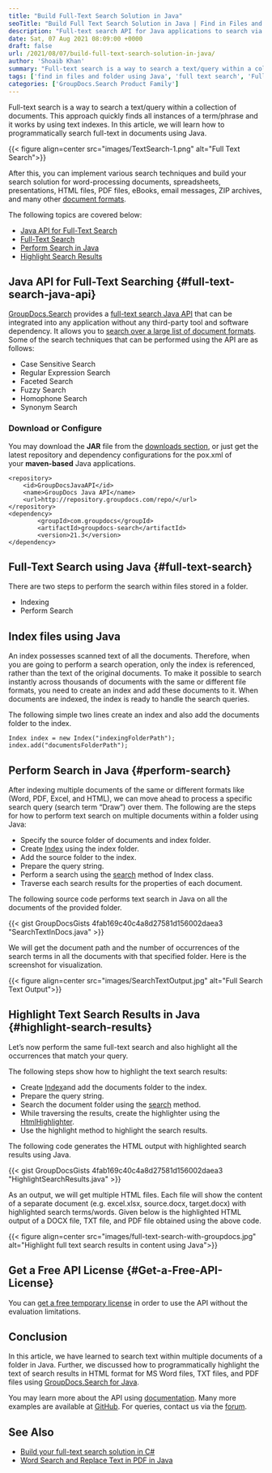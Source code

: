 ```yaml
---
title: "Build Full-Text Search Solution in Java"
seoTitle: "Build Full Text Search Solution in Java | Find in Files and Folders"
description: "Full-text search API for Java applications to search via indexing. Find text in multiple Word, Excel, PDF, TXT files of a folder & highlight search results."
date: Sat, 07 Aug 2021 08:09:00 +0000
draft: false
url: /2021/08/07/build-full-text-search-solution-in-java/
author: 'Shoaib Khan'
summary: "Full-text search is a way to search a text/query within a collection of documents. This approach quickly finds all instances of a term/phrase and it works by using text indexes. In this article, we will learn how to programmatically search full-text in documents using Java."
tags: ['find in files and folder using Java', 'full text search', 'Full Text Search in Java', 'search via indexing']
categories: ['GroupDocs.Search Product Family']
---
```


Full-text search is a way to search a text/query within a collection of documents. This approach quickly finds all instances of a term/phrase and it works by using text indexes. In this article, we will learn how to programmatically search full-text in documents using Java.



{{< figure align=center src="images/TextSearch-1.png" alt="Full Text Search">}}


After this, you can implement various search techniques and build your search solution for word-processing documents, spreadsheets, presentations, HTML files, PDF files, eBooks, email messages, ZIP archives, and many other [document formats][1].

The following topics are covered below:

*   [Java API for Full-Text Search][2]
*   [Full-Text Search][3]
*   [Perform Search in Java][4]
*   [Highlight Search Results][5]

## Java API for Full-Text Searching {#full-text-search-java-api}

[GroupDocs.Search][6] provides a [full-text search Java API][7] that can be integrated into any application without any third-party tool and software dependency. It allows you to [search over a large list of document formats][8]. Some of the search techniques that can be performed using the API are as follows:

*   Case Sensitive Search
*   Regular Expression Search
*   Faceted Search
*   Fuzzy Search
*   Homophone Search
*   Synonym Search

### Download or Configure

You may download the **JAR** file from the [downloads section][9], or just get the latest repository and dependency configurations for the pox.xml of your **maven-based** Java applications.

```
<repository>
	<id>GroupDocsJavaAPI</id>
	<name>GroupDocs Java API</name>
	<url>http://repository.groupdocs.com/repo/</url>
</repository>
<dependency>
        <groupId>com.groupdocs</groupId>
        <artifactId>groupdocs-search</artifactId>
        <version>21.3</version> 
</dependency>
```

## Full-Text Search using Java {#full-text-search}

There are two steps to perform the search within files stored in a folder.

*   Indexing
*   Perform Search

## Index files using Java

An index possesses scanned text of all the documents. Therefore, when you are going to perform a search operation, only the index is referenced, rather than the text of the original documents. To make it possible to search instantly across thousands of documents with the same or different file formats, you need to create an index and add these documents to it. When documents are indexed, the index is ready to handle the search queries.

The following simple two lines create an index and also add the documents folder to the index.

```
Index index = new Index("indexingFolderPath");
index.add("documentsFolderPath");
```

## Perform Search in Java {#perform-search}

After indexing multiple documents of the same or different formats like (Word, PDF, Excel, and HTML), we can move ahead to process a specific search query (search term “Draw”) over them. The following are the steps for how to perform text search on multiple documents within a folder using Java:

*   Specify the source folder of documents and index folder.
*   Create [Index][10] using the index folder.
*   Add the source folder to the index.
*   Prepare the query string.
*   Perform a search using the [search][11] method of Index class.
*   Traverse each search results for the properties of each document.

The following source code performs text search in Java on all the documents of the provided folder.

{{< gist GroupDocsGists 4fab169c40c4a8d27581d156002daea3 "SearchTextInDocs.java" >}}

We will get the document path and the number of occurrences of the search terms in all the documents with that specified folder. Here is the screenshot for visualization.



{{< figure align=center src="images/SearchTextOutput.jpg" alt="Full Search Text Output">}}


## Highlight Text Search Results in Java {#highlight-search-results}

Let’s now perform the same full-text search and also highlight all the occurrences that match your query.

The following steps show how to highlight the text search results:

*   Create [Index][12]and add the documents folder to the index.
*   Prepare the query string.
*   Search the document folder using the [search][13] method.
*   While traversing the results, create the highlighter using the [HtmlHighlighter][14].
*   Use the highlight method to highlight the search results.

The following code generates the HTML output with highlighted search results using Java.

{{< gist GroupDocsGists 4fab169c40c4a8d27581d156002daea3 "HighlightSearchResults.java" >}}

As an output, we will get multiple HTML files. Each file will show the content of a separate document (e.g. excel.xlsx, source.docx, target.docx) with highlighted search terms/words. Given below is the highlighted HTML output of a DOCX file, TXT file, and PDF file obtained using the above code.



{{< figure align=center src="images/full-text-search-with-groupdocs.jpg" alt="Highlight full text search results in content using Java">}}


## Get a Free API License {#Get-a-Free-API-License}

You can [get a free temporary license][15] in order to use the API without the evaluation limitations.

## Conclusion

In this article, we have learned to search text within multiple documents of a folder in Java. Further, we discussed how to programmatically highlight the text of search results in HTML format for MS Word files, TXT files, and PDF files using [GroupDocs.Search for Java][16].

You may learn more about the API using [documentation][17]. Many more examples are available at [GitHub][18]. For queries, contact us via the [forum][19].

## See Also

*   [Build your full-text search solution in C#][20]
*   [Word Search and Replace Text in PDF in Java][21]







[1]: https://docs.groupdocs.com/search/java/supported-document-formats/
[2]: #full-text-search-java-api
[3]: #full-text-search
[4]: #perform-search
[5]: #highlight-search-results
[6]: https://products.groupdocs.com/search/
[7]: https://products.groupdocs.com/search/java/
[8]: https://docs.groupdocs.com/search/java/supported-document-formats/
[9]: https://downloads.groupdocs.com/search
[10]: https://apireference.groupdocs.com/search/java/com.groupdocs.search/Index
[11]: https://apireference.groupdocs.com/search/java/com.groupdocs.search/Index#search(com.groupdocs.search.SearchQuery)
[12]: https://apireference.groupdocs.com/search/java/com.groupdocs.search/Index
[13]: https://apireference.groupdocs.com/search/java/com.groupdocs.search/Index#search(com.groupdocs.search.SearchQuery)
[14]: https://apireference.groupdocs.com/search/java/com.groupdocs.search.highlighters/HtmlHighlighter
[15]: https://purchase.groupdocs.com/temporary-license
[16]: https://products.groupdocs.com/search/java/
[17]: https://docs.groupdocs.com/search/
[18]: https://github.com/groupdocs-search
[19]: https://forum.groupdocs.com/
[20]: https://blog.groupdocs.com/2021/06/03/build-your-full-text-search-solution-in-csharp/
[21]: https://blog.groupdocs.com/2022/03/08/find-and-replace-text-in-pdf-in-java/

